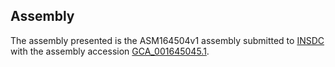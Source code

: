 

Assembly
--------

The assembly presented is the ASM164504v1 assembly submitted to
[INSDC](http://www.insdc.org) with the assembly accession
[GCA\_001645045.1](http://www.ebi.ac.uk/ena/data/view/GCA_001645045.1).
